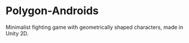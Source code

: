 # Polygon-Androids
Minimalist fighting game with geometrically shaped characters, made in Unity 2D.
